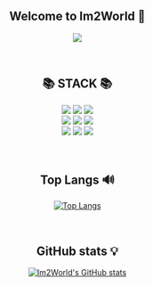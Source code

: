 <div align = center>

## Welcome to Im2World 👋
<a href="https://hits.seeyoufarm.com"><img src="https://hits.seeyoufarm.com/api/count/incr/badge.svg?url=https%3A%2F%2Fgithub.com%2FIm2World&count_bg=%230046FF&title_bg=%23009943&icon=java.svg&icon_color=%23F6F6F6&title=Im2World&edge_flat=false"/></a>

<br>
  
##  📚 STACK 📚
  <img src="https://img.shields.io/badge/java-007396?style=for-the-badge&logo=java&logoColor=white">
  <img src="https://img.shields.io/badge/c-00599C?style=for-the-badge&logo=c%2B%2B&logoColor=white">
  <img src="https://img.shields.io/badge/python-3776AB?style=for-the-badge&logo=python&logoColor=white"> <br>
  <img src="https://img.shields.io/badge/linux-FCC624?style=for-the-badge&logo=linux&logoColor=black">
  <img src="https://img.shields.io/badge/Ubuntu-E95420?style=for-the-badge&logo=ubuntu&logoColor=white">
  <img src="https://img.shields.io/badge/MySQL-4479A1?style=for-the-badge&logo=MySQL&logoColor=white"> <br>
  <img src="https://img.shields.io/badge/javascript-%23323330.svg?style=for-the-badge&logo=javascript&logoColor=%23F7DF1E">
  <img src="https://img.shields.io/badge/JavaScript-007396?style=for-the-badge&logo=JavaServer Pages&logoColor=white">
  <img src="https://img.shields.io/badge/apache tomcat-F8DC75?style=for-the-badge&logo=apachetomcat&logoColor=white"> <br>
<br> 
<br> 
  
## Top Langs 🔊
[![Top Langs](https://github-readme-stats.vercel.app/api/top-langs/?username=Im2World&layout=compact)](https://github.com/Im2World/github-readme-stats)

 <br> 
  
## GitHub stats 💡
[![Im2World's GitHub stats](https://github-readme-stats.vercel.app/api?username=Im2World)](https://github.com/Im2World/github-readme-stats)

</div>
